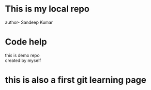 # This is my local repo
author- Sandeep Kumar
# Code help
this is demo repo <br>
created by myself <br>
 # this is also a first git learning page 
